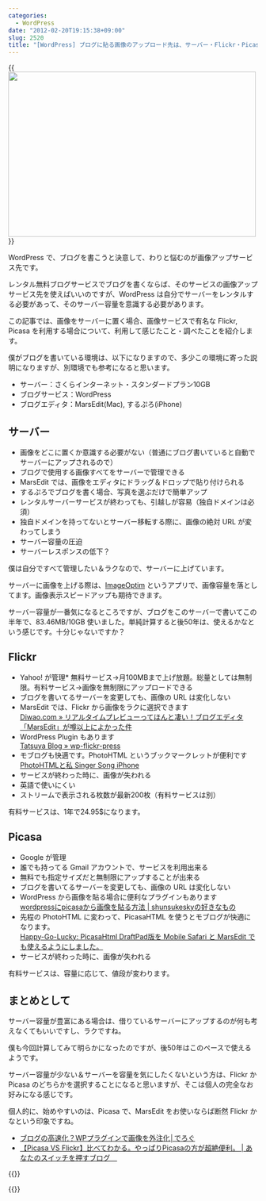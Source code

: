 ```yaml
---
categories:
  - WordPress
date: "2012-02-20T19:15:38+09:00"
slug: 2520
title: "[WordPress] ブログに貼る画像のアップロード先は、サーバー・Flickr・Picasa のどれにします？"
---
```


{{<img alt="" src="/images/2012/02/2520_1.jpg" width="500" height="333">}}

WordPress で、ブログを書こうと決意して、わりと悩むのが画像アップサービス先です。

レンタル無料ブログサービスでブログを書くならば、そのサービスの画像アップサービス先を使えばいいのですが、WordPress は自分でサーバーをレンタルする必要があって、そのサーバー容量を意識する必要があります。

この記事では、画像をサーバーに置く場合、画像サービスで有名な Flickr, Picasa を利用する場合について、利用して感じたこと・調べたことを紹介します。

僕がブログを書いている環境は、以下になりますので、多少この環境に寄った説明になりますが、別環境でも参考になると思います。

* サーバー：さくらインターネット・スタンダードプラン10GB
* ブログサービス：WordPress
* ブログエディタ：MarsEdit(Mac), するぷろ(iPhone)

## サーバー

* 画像をどこに置くか意識する必要がない（普通にブログ書いていると自動でサーバーにアップされるので）
* ブログで使用する画像すべてをサーバーで管理できる
* MarsEdit では、画像をエディタにドラッグ＆ドロップで貼り付けられる
* するぷろでブログを書く場合、写真を選ぶだけで簡単アップ
* レンタルサーバーサービスが終わっても、引越しが容易（独自ドメインは必須）
* 独自ドメインを持ってないとサーバー移転する際に、画像の絶対 URL が変わってしまう
* サーバー容量の圧迫
* サーバーレスポンスの低下？

僕は自分ですべて管理したい＆ラクなので、サーバーに上げています。

サーバーに画像を上げる際は、[ImageOptim](http://imageoptim.pornel.net/) というアプリで、画像容量を落としてます。画像表示スピードアップも期待できます。

サーバー容量が一番気になるところですが、ブログをこのサーバーで書いてこの半年で、83.46MB/10GB 使いました。単純計算すると後50年は、使えるかなという感じです。十分じゃないですか？

## Flickr

* Yahoo! が管理* 無料サービス→月100MBまで上げ放題。総量としては無制限。有料サービス→画像を無制限にアップロードできる
* ブログを書いてるサーバーを変更しても、画像の URL は変化しない
* MarsEdit では、Flickr から画像をラクに選択できます  
[Diwao.com » リアルタイムプレビューってほんと凄い！ブログエディタ「MarsEdit」が噂以上によかった件](http://diwao.com/2011/09/marsedit.html)
* WordPress Plugin もあります  
[Tatsuya Blog » wp-flickr-press](http://fukata.org/dev/wp-plugin/wp-flickr-press/)
* モブログも快適です。PhotoHTML というブックマークレットが便利です  
[PhotoHTMLと私 Singer Song iPhone](http://kuracyan.net/archives/9375)
* サービスが終わった時に、画像が失われる
* 英語で使いにくい
* ストリームで表示される枚数が最新200枚（有料サービスは別）

有料サービスは、1年で24.95$になります。

## Picasa

* Google が管理
* 誰でも持ってる Gmail アカウントで、サービスを利用出来る
* 無料でも指定サイズだと無制限にアップすることが出来る
* ブログを書いてるサーバーを変更しても、画像の URL は変化しない
* WordPress から画像を貼る場合に便利なプラグインもあります  
[wordpressにpicasaから画像を貼る方法 | shunsukeskyの好きなもの](http://shunsukesky.com/2011/11/18/wordpresspicasa/)
* 先程の PhotoHTML に変わって、PicasaHTML を使うとモブログが快適になります。  
[Happy-Go-Lucky: PicasaHtml DraftPad版を Mobile Safari と MarsEdit でも使えるようにしました。](http://www.toshiya240.com/2011/10/picasahtml-draftpad-mobile-safari.html)
* サービスが終わった時に、画像が失われる

有料サービスは、容量に応じて、値段が変わります。

## まとめとして

サーバー容量が豊富にある場合は、借りているサーバーにアップするのが何も考えなくてもいいですし、ラクですね。

僕も今回計算してみて明らかになったのですが、後50年はこのペースで使えるようです。

サーバー容量が少ない＆サーバーを容量を気にしたくないという方は、Flickr か Picasa のどちらかを選択することになると思いますが、そこは個人の完全なお好みになる感じです。

個人的に、始めやすいのは、Picasa で、MarsEdit をお使いならば断然 Flickr かなという印象ですね。

* [ブログの高速化？WPプラグインで画像を外注化│でろぐ](http://xn--z8j2b8f.jp/web%E3%81%BE%E3%82%81%E3%81%A1%E3%81%97%E3%81%8D/%E3%83%96%E3%83%AD%E3%82%B0%E3%81%AE%E9%AB%98%E9%80%9F%E5%8C%96%EF%BC%9Fwp%E3%83%97%E3%83%A9%E3%82%B0%E3%82%A4%E3%83%B3%E3%81%A7%E7%94%BB%E5%83%8F%E3%82%92%E5%A4%96%E6%B3%A8%E5%8C%96/)
* [【Picasa VS Flickr】比べてわかる。やっぱりPicasaの方が超絶便利。 | あなたのスイッチを押すブログ　](http://kazoo1837.blog23.fc2.com/blog-entry-200.html)

{{<app id="402376225" title="MarsEdit 3.4.2（￥3,450）" src="http://a4.mzstatic.com/us/r1000/095/Purple/1c/4e/d9/mzi.gfwebzum.100x100-75.png">}}

{{<app id="436676299" title="するぷろ for iPhone 1.2（￥350）" src="http://a4.mzstatic.com/us/r1000/094/Purple/c7/f9/44/mzl.xejvrijs.100x100-75.jpg">}}
